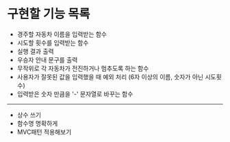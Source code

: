 # 구현할 기능 목록

- 경주할 자동차 이름을 입력받는 함수
- 시도할 횟수를 입력받는 함수
- 실행 결과 출력
- 우승자 안내 문구를 출력
- 무작위로 각 자동차가 전진하거나 멈추도록 하는 함수
- 사용자가 잘못된 값을 입력했을 때 예외 처리 (6자 이상의 이름, 숫자가 아닌 시도횟수)
- 입력받은 숫자 만큼을 '-' 문자열로 바꾸는 함수

---

- 상수 쓰기
- 함수명 명확하게
- MVC패턴 적용해보기
